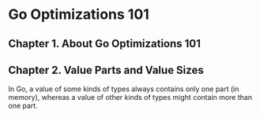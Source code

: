 # Go Optimizations 101

## Chapter 1. About Go Optimizations 101

## Chapter 2. Value Parts and Value Sizes

In Go, a value of some kinds of types always contains only one part (in memory), whereas a value of other kinds of types might contain more than one part.
